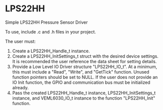 # LPS22HH

Simple LPS22HH Pressure Sensor Driver

To use, include .c and .h files in your project. 

The user must:
1. Create a LPS22HH_Handle_t instance.
2. Create a LPS22HH_InitSettings_t struct with the desired device settings. It is recommended the user reference the data sheet for setting details.
3. Provide a Low Level IO Driver structure "LPS22HH_IO_t". At a minimum, this must include a "Read", "Write", and "GetTick" function. Unused function pointers should be set to NULL. If the user does not provide an IO Init function, the GPIO and communication bus must be initialized already.
4. Pass the created LPS22HH_Handle_t instance, LPS22HH_InitSettings_t instance, and VEML6030_IO_t instance to the function "LPS22HH_Init" function.
